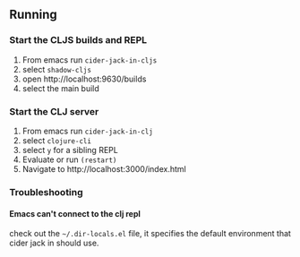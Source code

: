 ## Running

### Start the CLJS builds and REPL
1. From emacs run `cider-jack-in-cljs`
2. select `shadow-cljs`
3. open http://localhost:9630/builds
4. select the main build

### Start the CLJ server 
1. From emacs run `cider-jack-in-clj`
2. select `clojure-cli`
3. select `y` for a sibling REPL
4. Evaluate or run `(restart)`
5. Navigate to http://localhost:3000/index.html
  
### Troubleshooting
#### Emacs can't connect to the clj repl
check out the `~/.dir-locals.el` file, it specifies the default environment that cider jack in should use. 

